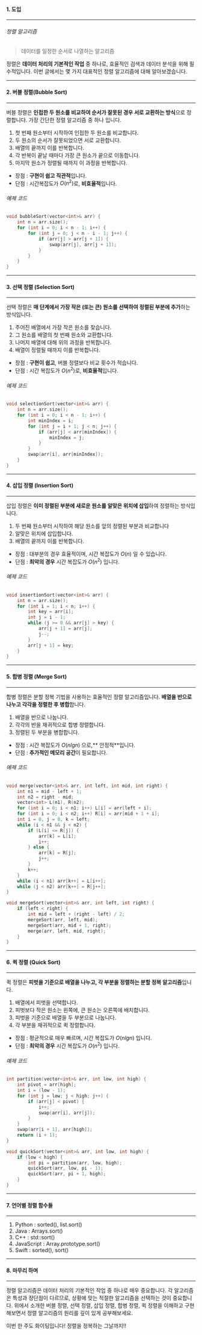 #### 1. 도입

***



###### 정렬 알고리즘
> 데이터를 일정한 순서로 나열하는 알고리즘

정렬은 **데이터 처리의 기본적인 작업** 중 하나로, 효율적인 검색과 데이터 분석을 위해 필수적입니다. 이번 글에서는 몇 가지 대표적인 정렬 알고리즘에 대해 알아보겠습니다.




***


#### 2. 버블 정렬(Bubble Sort)


***

버블 정렬은 **인접한 두 원소를 비교하여 순서가 잘못된 경우 서로 교환하는 방식**으로 정렬합니다. 가장 간단한 정렬 알고리즘 중 하나 입니다.

1.  첫 번째 원소부터 시작하여 인접한 두 원소를 비교합니다.
2.  두 원소의 순서가 잘못되었으면 서로 교환합니다.
3.  배열의 끝까지 이를 반복합니다.
4.  각 반복이 끝날 때마다 가장 큰 원소가 끝으로 이동합니다.
5.  마지막 원소가 정렬될 때까지 이 과정을 반복합니다.

* 장점 : **구현이 쉽고 직관적**입니다.
* 단점 : 시간복잡도가 $O(n^2)$로, **비효율적**입니다.

###### 예제 코드
```cpp
void bubbleSort(vector<int>& arr) {
    int n = arr.size();
    for (int i = 0; i < n - 1; i++) {
        for (int j = 0; j < n - i - 1; j++) {
            if (arr[j] > arr[j + 1]) {
                swap(arr[j], arr[j + 1]);
            }
        }
    }
}
```


***


#### 3. 선택 정렬 (Selection Sort)


****

선택 정렬은 **매 단계에서 가장 작은 (또는 큰) 원소를 선택하여 정렬된 부분에 추가**하는 방식입니다.

1. 주어진 배열에서 가장 작은 원소를 찾습니다.
2. 그 원소를 배열의 첫 번째 원소와 교환합니다.
3. 나머지 배열에 대해 위의 과정을 반복합니다.
4. 배열이 정렬될 때까지 이를 반복합니다.

* 장점 : **구현이 쉽고**, 버블 정렬보다 비교 횟수가 적습니다.
* 단점 : 시간 복잡도가 $O(n^2)$로, **비효율적**입니다.

###### 예제 코드
```cpp
void selectionSort(vector<int>& arr) {
    int n = arr.size();
    for (int i = 0; i < n - 1; i++) {
        int minIndex = i;
        for (int j = i + 1; j < n; j++) {
            if (arr[j] < arr[minIndex]) {
                minIndex = j;
            }
        }
        swap(arr[i], arr[minIndex]);
    }
}
```


***

#### 4. 삽입 정렬 (Insertion Sort)


***


삽입 정렬은 **이미 정렬된 부분에 새로운 원소를 알맞은 위치에 삽입**하여 정렬하는 방식입니다.

1. 두 번째 원소부터 시작하여 해당 원소를 앞의 정렬된 부분과 비교합니다
2. 알맞은 위치에 삽입합니다.
3. 배열의 끝까지 이를 반복합니다.


* 장점 : 대부분의 경우 효율적이며, 시간 복잡도가 $O(n)$ 일 수 있습니다.
* 단점 : **최악의 경우** 시간 복잡도가 $O(n^2)$ 입니다.

###### 예제 코드
```cpp
void insertionSort(vector<int>& arr) {
    int n = arr.size();
    for (int i = 1; i < n; i++) {
        int key = arr[i];
        int j = i - 1;
        while (j >= 0 && arr[j] > key) {
            arr[j + 1] = arr[j];
            j--;
        }
        arr[j + 1] = key;
    }
}
```


***


#### 5. 합병 정렬 (Merge Sort)


***

합병 정렬은 분할 정복 기법을 사용하는 효율적인 정렬 알고리즘입니다. **배열을 반으로 나누고 각각을 정렬한 후 병합**합니다.

1. 배열을 반으로 나눕니다.
2. 각각의 반을 재귀적으로 합병 정렬합니다.
3. 정렬된 두 부분을 병합합니다.

* 장점 : 시간 복잡도가 $O(nlgn)$ 으로,** 안정적**입니다.
* 단점 : **추가적인 메모리 공간**이 필요합니다.

###### 예제 코드
```cpp
void merge(vector<int>& arr, int left, int mid, int right) {
    int n1 = mid - left + 1;
    int n2 = right - mid;
    vector<int> L(n1), R(n2);
    for (int i = 0; i < n1; i++) L[i] = arr[left + i];
    for (int i = 0; i < n2; i++) R[i] = arr[mid + 1 + i];
    int i = 0, j = 0, k = left;
    while (i < n1 && j < n2) {
        if (L[i] <= R[j]) {
            arr[k] = L[i];
            i++;
        } else {
            arr[k] = R[j];
            j++;
        }
        k++;
    }
    while (i < n1) arr[k++] = L[i++];
    while (j < n2) arr[k++] = R[j++];
}

void mergeSort(vector<int>& arr, int left, int right) {
    if (left < right) {
        int mid = left + (right - left) / 2;
        mergeSort(arr, left, mid);
        mergeSort(arr, mid + 1, right);
        merge(arr, left, mid, right);
    }
}
```



***


#### 6. 퀵 정렬 (Quick Sort)



***


퀵 정렬은 **피벗을 기준으로 배열을 나누고, 각 부분을 정렬하는 분할 정복 알고리즘**입니다.

1. 배열에서 피벗을 선택합니다.
2. 피벗보다 작은 원소는 왼쪽에, 큰 원소는 오른쪽에 배치합니다.
3. 피벗을 기준으로 배열을 두 부분으로 나눕니다.
4. 각 부분을 재귀적으로 퀵 정렬합니다.

* 장점 : 평균적으로 매우 빠르며, 시간 복잡도가 $O(nlgn)$ 입니다.
* 단점 : **최악의 경우** 시간 복잡도가 $O(n^2)$ 입니다.

###### 예제 코드
```cpp
int partition(vector<int>& arr, int low, int high) {
    int pivot = arr[high];
    int i = (low - 1);
    for (int j = low; j < high; j++) {
        if (arr[j] < pivot) {
            i++;
            swap(arr[i], arr[j]);
        }
    }
    swap(arr[i + 1], arr[high]);
    return (i + 1);
}

void quickSort(vector<int>& arr, int low, int high) {
    if (low < high) {
        int pi = partition(arr, low, high);
        quickSort(arr, low, pi - 1);
        quickSort(arr, pi + 1, high);
    }
}

```



***


#### 7. 언어별 정렬 함수들



***


1. Python : sorted(), list.sort()
2. Java : Arrays.sort()
3. C++ : std::sort()
4. JavaScript : Array.prototype.sort()
5. Swift : sorted(), sort()



***


#### 8. 마무리 하며



***



정렬 알고리즘은 데이터 처리의 기본적인 작업 중 하나로 매우 중요합니다. 각 알고리즘은 특성과 장단점이 다르므로, 상황에 맞는 적절한 알고리즘을 선택하는 것이 중요합니다. 위에서 소개한 버블 정렬, 선택 정렬, 삽입 정렬, 합병 정렬, 퀵 정렬을 이해하고 구현해보면서 정렬 알고리즘의 원리를 깊이 있게 공부해보세요.

이번 한 주도 화이팅입니다! 정렬을 정복하는 그날까지!!
